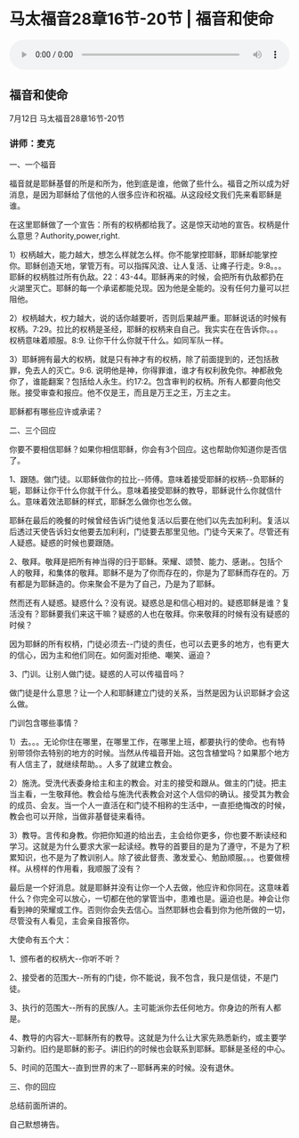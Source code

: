 # 马太福音28章16节-20节 | 福音和使命

<audio style="width: 100%;" preload="false" controls controlslist="nodownload"><source src="http://file.simai.life/audio/mp3/2020/200712_002.mp3" type="audio/mpeg">Your browser does not support the audio element.</audio>

## 福音和使命
7月12日 
马太福音28章16节-20节
### 讲师：麦克

一、一个福音

福音就是耶稣基督的所是和所为，他到底是谁，他做了些什么。福音之所以成为好消息，是因为耶稣给了信他的人很多应许和祝福。从这段经文我们先来看耶稣是谁。

在这里耶稣做了一个宣告：所有的权柄都给我了。这是惊天动地的宣告。权柄是什么意思？Authority,power,right.

1）权柄越大，能力越大，想怎么样就怎么样。你不能掌控耶稣，耶稣却能掌控你。耶稣创造天地，掌管万有。可以指挥风浪、让人复活、让瘫子行走。9:8。。。耶稣的权柄胜过所有仇敌。22：43-44。耶稣再来的时候，会把所有仇敌都扔在火湖里灭亡。耶稣的每一个承诺都能兑现。因为他是全能的。没有任何力量可以拦阻他。

2）权柄越大，权力越大，说的话你越要听，否则后果越严重。耶稣说话的时候有权柄。7:29。拉比的权柄是圣经，耶稣的权柄来自自己。我实实在在告诉你。。。权柄意味着顺服。8:9. 让你干什么你就干什么。如同军队一样。

3）耶稣拥有最大的权柄，就是只有神才有的权柄，除了前面提到的，还包括赦罪，免去人的灭亡。9:6. 说明他是神，你得罪谁，谁才有权利赦免你。神都赦免你了，谁能翻案？包括给人永生。约17:2。包含审判的权柄。所有人都要向他交账。接受审查和报应。他不仅是王，而且是万王之王，万主之主。

耶稣都有哪些应许或承诺？

二、三个回应

你要不要相信耶稣？如果你相信耶稣，你会有3个回应。这也帮助你知道你是否信了。

1、跟随。做门徒。以耶稣做你的拉比--师傅。意味着接受耶稣的权柄--负耶稣的轭，耶稣让你干什么你就干什么。意味着接受耶稣的教导，耶稣说什么你就信什么。意味着效法耶稣的样式，耶稣怎么做你也怎么做。

耶稣在最后的晚餐的时候曾经告诉门徒他复活以后要在他们以先去加利利。复活以后透过天使告诉妇女他要去加利利，门徒要去那里见他。门徒今天来了。尽管还有人疑惑。疑惑的时候也要跟随。

2、敬拜。敬拜是把所有神当得的归于耶稣。荣耀、颂赞、能力、感谢。。包括个人的敬拜，和集体的敬拜。耶稣不是为了你而存在的，你是为了耶稣而存在的。万有都是为耶稣造的。你来聚会不是为了自己，乃是为了耶稣。

然而还有人疑惑。疑惑什么？没有说。疑惑总是和信心相对的。疑惑耶稣是谁？复活没有？耶稣要我们来这干嘛？疑惑的人也在敬拜。你来敬拜的时候有没有疑惑的时候？
 
 因为耶稣的所有权柄，门徒必须去--门徒的责任，也可以去更多的地方，也有更大的信心，因为主和他们同在。如何面对拒绝、嘲笑、逼迫？

3、门训。让别人做门徒。疑惑的人可以传福音吗？

做门徒是什么意思？让一个人和耶稣建立门徒的关系，当然是因为认识耶稣才会这么做。

门训包含哪些事情？

1）去。。。无论你住在哪里，在哪里工作，在哪里上班，都要执行的使命。也有特别带领你去特别的地方的时候。当然从传福音开始。这包含植堂吗？如果那个地方有人信主了，就继续帮助。。人多了就建立教会。

2）施洗。受洗代表委身给主和主的教会。对主的接受和跟从。做主的门徒。把主当主看，一生敬拜他。教会给与施洗代表教会对这个人信仰的确认。接受其为教会的成员、会友。当一个人一直活在和门徒不相称的生活中，一直拒绝悔改的时候，教会也可以开除，当做非基督徒来看待。

3）教导。言传和身教。你把你知道的给出去，主会给你更多，你也要不断读经和学习。这就是为什么要求大家一起读经。教导的首要目的是为了遵守，不是为了积累知识，也不是为了教训别人。除了彼此督责、激发爱心、勉励顺服。。。也要做榜样。从榜样的作用看，我顺服了没有？

最后是一个好消息。就是耶稣并没有让你一个人去做，他应许和你同在。这意味着什么？你完全可以放心，一切都在他的掌管当中，患难也是。逼迫也是。神会让你看到神的荣耀或工作。否则你会失去信心。当然耶稣也会看到你为他所做的一切，尽管没有人看见，主会亲自报答你。

大使命有五个大：

1、颁布者的权柄大--你听不听？

2、接受者的范围大--所有的门徒，你不能说，我不包含，我只是信徒，不是门徒。

3、执行的范围大--所有的民族/人。主可能派你去任何地方。你身边的所有人都是。

4、教导的内容大--耶稣所有的教导。这就是为什么让大家先熟悉新约，或主要学习新约。旧约是耶稣的影子。讲旧约的时候也会联系到耶稣。耶稣是圣经的中心。

5、时间的范围大--直到世界的末了--耶稣再来的时候。没有退休。

三、你的回应

总结前面所讲的。

自己默想祷告。


